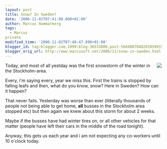 ```yaml
---
layout: post
title: Snow? In Sweden?
date: '2006-11-02T07:41:00.000+01:00'
author: Marcus Hammarberg
tags:
  - Marcus
private
modified_time: '2006-11-02T07:48:47.890+01:00'
blogger_id: tag:blogger.com,1999:blog-36533086.post-5644087848201059915
blogger_orig_url: http://www.marcusoft.net/2006/11/snow-in-sweden.html
---
```


[<img
src="http://photos1.blogger.com/blogger2/4958/4459/320/thorildsplan445.jpg"
style="FLOAT: right; MARGIN: 0px 0px 10px 10px; CURSOR: hand"
data-border="0" />](http://photos1.blogger.com/blogger2/4958/4459/1600/thorildsplan445.jpg)

<div>

Today, and most of all yestday was the first snowstorm of the winter in
the Stockholm-area.

</div>



<div>

</div>



<div>

Every, i'm saying every, year we miss this. First the trains is stopped
by falling leafs and then, what do you know, snow? Here in Sweden? How
can it happen?

</div>



<div>

</div>



<div>

That never fails. Yesterday was worse than ever (litterally thousands of
people not being able to get home, **all** busses in the Stockholm area
stopped etc) but then again we knew about this storm for about 2 weeks.

</div>



<div>

</div>



<div>

Maybe if the busses have had winter tires on, or all other vehicles for
that matter (people have left their cars in the middle of the road
tonight).

</div>



<div>

</div>



<div>

Anyway, this gets us each year and i am not expecting any co-workers
until 10 o'clock today.

</div>
